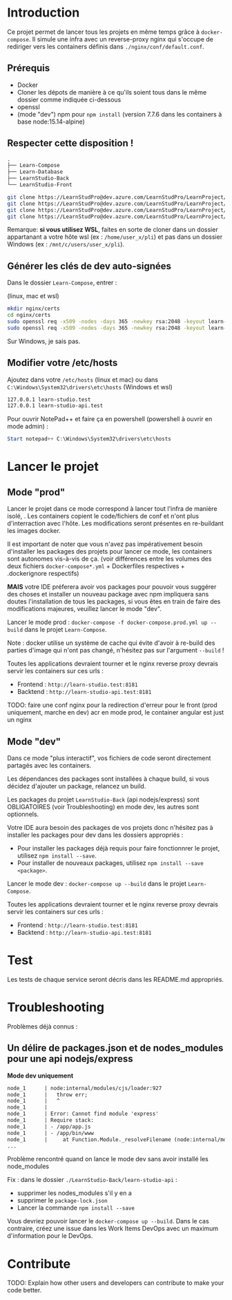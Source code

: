 # Introduction 

Ce projet permet de lancer tous les projets en même temps grâce à `docker-compose`. Il simule une infra avec un reverse-proxy nginx qui s'occupe de rediriger vers les containers définis dans `./nginx/conf/default.conf`.

## Prérequis

- Docker
- Cloner les dépots de manière à ce qu'ils soient tous dans le même dossier comme indiquée ci-dessous
- openssl
- (mode "dev") npm pour `npm install` (version 7.7.6 dans les containers à base node:15.14-alpine)

## Respecter cette disposition !

```txt
.
├── Learn-Compose
├── Learn-Database
├── LearnStudio-Back
└── LearnStudio-Front
```

```bash
git clone https://LearnStudPro@dev.azure.com/LearnStudPro/LearnProject/_git/Learn-Compose
git clone https://LearnStudPro@dev.azure.com/LearnStudPro/LearnProject/_git/Learn-Database
git clone https://LearnStudPro@dev.azure.com/LearnStudPro/LearnProject/_git/LearnStudio-Back
git clone https://LearnStudPro@dev.azure.com/LearnStudPro/LearnProject/_git/LearnStudio-Front
```


Remarque: **si vous utilisez WSL**, faites en sorte de cloner dans un dossier appartanant a votre hôte wsl (ex : `/home/user_x/pli`) et pas dans un dossier Windows (ex : `/mnt/c/users/user_x/pli`).

## Générer les clés de dev auto-signées

Dans le dossier `Learn-Compose`, entrer :

(linux, mac et wsl)

```bash
mkdir nginx/certs
cd nginx/certs
sudo openssl req -x509 -nodes -days 365 -newkey rsa:2048 -keyout learn-studio-api.key -out learn-studio-api.crt
sudo openssl req -x509 -nodes -days 365 -newkey rsa:2048 -keyout learn-studio.key -out learn-studio.crt
```

Sur Windows, je sais pas.

## Modifier votre /etc/hosts

Ajoutez dans votre `/etc/hosts` (linux et mac) ou dans `C:\Windows\System32\drivers\etc\hosts` (Windows et wsl) 

```txt
127.0.0.1 learn-studio.test
127.0.0.1 learn-studio-api.test
```

Pour ouvrir NotePad++ et faire ça en powershell (powershell à ouvrir en mode admin) : 
```ps1
Start notepad++ C:\Windows\System32\drivers\etc\hosts
```
# Lancer le projet

## Mode "prod"

Lancer le projet dans ce mode correspond à lancer tout l'infra de manière isolé, . Les containers copient le code/fichiers de conf et n'ont plus d'interraction avec l'hôte. Les modifications seront présentes en re-buildant les images docker.

Il est important de noter que vous n'avez pas impérativement besoin d'installer les packages des projets pour lancer ce mode, les containers sont autonomes vis-à-vis de ça. (voir différences entre les volumes des deux fichiers `docker-compose*.yml` + Dockerfiles respectives + .dockerignore respectifs)

**MAIS** votre IDE préferera avoir vos packages pour pouvoir vous suggérer des choses et installer un nouveau package avec npm impliquera sans doutes l'installation de tous les packages, si vous êtes en train de faire des modifications majeures, veuillez lancer le mode "dev".

Lancer le mode prod : `docker-compose -f docker-compose.prod.yml up --build` dans le projet `Learn-Compose`.

Note : docker utilise un système de cache qui évite d'avoir à re-build des parties d'image qui n'ont pas changé, n'hésitez pas sur l'argument `--build` !

Toutes les applications devraient tourner et le nginx reverse proxy devrais servir les containers sur ces urls :

- Frontend : `http://learn-studio.test:8181`
- Backtend : `http://learn-studio-api.test:8181`

TODO: faire une conf nginx pour la redirection d'erreur pour le front (prod uniquement, marche en dev) acr en mode prod, le container angular est just un nginx

## Mode "dev"

Dans ce mode "plus interactif", vos fichiers de code seront directement partagés avec les containers.

Les dépendances des packages sont installées à chaque build, si vous décidez d'ajouter un package, relancez un build.

Les packages du projet `LearnStudio-Back` (api nodejs/express) sont OBLIGATOIRES (voir Troubleshooting) en mode dev, les autres sont optionnels.

Votre IDE aura besoin des packages de vos projets donc n'hésitez pas à installer les packages pour dev dans les dossiers appropriés :
- Pour installer les packages déjà requis pour faire fonctionnrer le projet, utilisez `npm install --save`.
- Pour installer de nouveaux packages, utilisez `npm install --save <package>`.

Lancer le mode dev : `docker-compose up --build` dans le projet `Learn-Compose`.

Toutes les applications devraient tourner et le nginx reverse proxy devrais servir les containers sur ces urls :

- Frontend : `http://learn-studio.test:8181`
- Backtend : `http://learn-studio-api.test:8181`

# Test

Les tests de chaque service seront décris dans les README.md appropriés.


# Troubleshooting

Problèmes déjà connus : 

## Un délire de packages.json et de nodes_modules pour une api nodejs/express

**Mode dev uniquement**

```txt
node_1      | node:internal/modules/cjs/loader:927
node_1      |   throw err;
node_1      |   ^
node_1      |
node_1      | Error: Cannot find module 'express'
node_1      | Require stack:
node_1      | - /app/app.js
node_1      | - /app/bin/www
node_1      |     at Function.Module._resolveFilename (node:internal/modules/cjs/loader:924:15)
...
```

Problème rencontré quand on lance le mode dev sans avoir installé les node_modules


Fix : dans le dossier `./LearnStudio-Back/learn-studio-api` :
- supprimer les nodes_modules s'il y en a 
- supprimer le `package-lock.json`
- Lancer la commande `npm install --save`

Vous devriez pouvoir lancer le `docker-compose up --build`. Dans le cas contraire, créez une issue dans les Work Items DevOps avec un maximum d'information pour le DevOps.

# Contribute
TODO: Explain how other users and developers can contribute to make your code better. 
